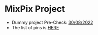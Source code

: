 # MixPix Project

- Dummy project Pre-Check: [30/08/2022](https://github.com/HALxmont/MixPix/blob/main/precheck_results/30_AUG_2022___21_52_52/logs/precheck.log)
- The list of pins is [HERE](https://docs.google.com/spreadsheets/d/1lk2tjdau-jsVaK7oEaSVmgTM1Ike2VApzto3_pZgkCU/edit?usp=sharing)










